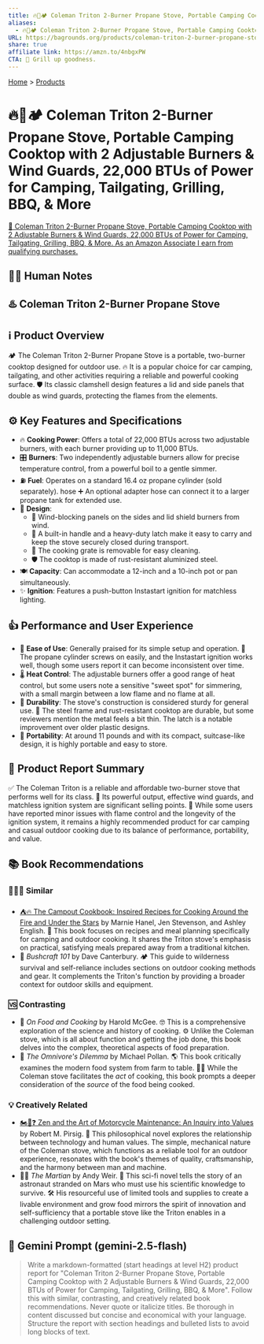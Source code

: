 ```yaml
---
title: 🔥💨🏕️ Coleman Triton 2-Burner Propane Stove, Portable Camping Cooktop with 2 Adjustable Burners & Wind Guards, 22,000 BTUs of Power for Camping, Tailgating, Grilling, BBQ, & More
aliases:
  - 🔥💨🏕️ Coleman Triton 2-Burner Propane Stove, Portable Camping Cooktop with 2 Adjustable Burners & Wind Guards, 22,000 BTUs of Power for Camping, Tailgating, Grilling, BBQ, & More
URL: https://bagrounds.org/products/coleman-triton-2-burner-propane-stove-portable-camping-cooktop-with-2-adjustable-burners-wind-guards-22000-btus-of-power-for-camping-tailgating-grilling-bbq-more
share: true
affiliate link: https://amzn.to/4nbgxPW
CTA: 🍔 Grill up goodness.
---
```

[Home](../index.md) > [Products](./index.md)  
# 🔥💨🏕️ Coleman Triton 2-Burner Propane Stove, Portable Camping Cooktop with 2 Adjustable Burners & Wind Guards, 22,000 BTUs of Power for Camping, Tailgating, Grilling, BBQ, & More  
[🛒 Coleman Triton 2-Burner Propane Stove, Portable Camping Cooktop with 2 Adjustable Burners & Wind Guards, 22,000 BTUs of Power for Camping, Tailgating, Grilling, BBQ, & More. As an Amazon Associate I earn from qualifying purchases.](https://amzn.to/4nbgxPW)  
  
## 📝🐒 Human Notes  
  
## ♨️ Coleman Triton 2-Burner Propane Stove  
  
## ℹ️ Product Overview  
  
🏕️ The Coleman Triton 2-Burner Propane Stove is a portable, two-burner cooktop designed for outdoor use. 🔥 It is a popular choice for car camping, tailgating, and other activities requiring a reliable and powerful cooking surface. 🛡️ Its classic clamshell design features a lid and side panels that double as wind guards, protecting the flames from the elements.  
  
## ⚙️ Key Features and Specifications  
  
* 🔥 **Cooking Power**: Offers a total of 22,000 BTUs across two adjustable burners, with each burner providing up to 11,000 BTUs.  
* 🎛️ **Burners**: Two independently adjustable burners allow for precise temperature control, from a powerful boil to a gentle simmer.  
* ⛽ **Fuel**: Operates on a standard 16.4 oz propane cylinder (sold separately). hose ➕ An optional adapter hose can connect it to a larger propane tank for extended use.  
* 📐 **Design**:  
    * 💨 Wind-blocking panels on the sides and lid shield burners from wind.  
    * 💪 A built-in handle and a heavy-duty latch make it easy to carry and keep the stove securely closed during transport.  
    * 🧼 The cooking grate is removable for easy cleaning.  
    * 🛡️ The cooktop is made of rust-resistant aluminized steel.  
* 🍽️ **Capacity**: Can accommodate a 12-inch and a 10-inch pot or pan simultaneously.  
* ✨ **Ignition**: Features a push-button Instastart ignition for matchless lighting.  
  
## 👍 Performance and User Experience  
  
* 🤝 **Ease of Use**: Generally praised for its simple setup and operation. 🔩 The propane cylinder screws on easily, and the Instastart ignition works well, though some users report it can become inconsistent over time.  
* 🌡️ **Heat Control**: The adjustable burners offer a good range of heat control, but some users note a sensitive "sweet spot" for simmering, with a small margin between a low flame and no flame at all.  
* 🔨 **Durability**: The stove's construction is considered sturdy for general use. 💪 The steel frame and rust-resistant cooktop are durable, but some reviewers mention the metal feels a bit thin. The latch is a notable improvement over older plastic designs.  
* 🚶 **Portability**: At around 11 pounds and with its compact, suitcase-like design, it is highly portable and easy to store.  
  
## 📝 Product Report Summary  
  
✅ The Coleman Triton is a reliable and affordable two-burner stove that performs well for its class. 🚀 Its powerful output, effective wind guards, and matchless ignition system are significant selling points. 🤔 While some users have reported minor issues with flame control and the longevity of the ignition system, it remains a highly recommended product for car camping and casual outdoor cooking due to its balance of performance, portability, and value.  
  
## 📚 Book Recommendations  
  
### 🧑‍🤝‍🧑 Similar  
  
* [⛺🔥 The Campout Cookbook: Inspired Recipes for Cooking Around the Fire and Under the Stars](../books/the-campout-cookbook-inspired-recipes-for-cooking-around-the-fire-and-under-the-stars.md) by Marnie Hanel, Jen Stevenson, and Ashley English. 🍳 This book focuses on recipes and meal planning specifically for camping and outdoor cooking. It shares the Triton stove's emphasis on practical, satisfying meals prepared away from a traditional kitchen.  
* 🌲 *Bushcraft 101* by Dave Canterbury. 🏕️ This guide to wilderness survival and self-reliance includes sections on outdoor cooking methods and gear. It complements the Triton's function by providing a broader context for outdoor skills and equipment.  
  
### 🆚 Contrasting  
  
* 🔬 *On Food and Cooking* by Harold McGee. 🤓 This is a comprehensive exploration of the science and history of cooking. ⚙️ Unlike the Coleman stove, which is all about function and getting the job done, this book delves into the complex, theoretical aspects of food preparation.  
* 🌱 *The Omnivore's Dilemma* by Michael Pollan. 🌎 This book critically examines the modern food system from farm to table. 🧑‍🍳 While the Coleman stove facilitates the *act* of cooking, this book prompts a deeper consideration of the *source* of the food being cooked.  
  
### 💡 Creatively Related  
  
* [🏍️🧘❓ Zen and the Art of Motorcycle Maintenance: An Inquiry into Values](../books/zen-and-the-art-of-motorcycle-maintenance-an-inquiry-into-values.md) by Robert M. Pirsig. 📖 This philosophical novel explores the relationship between technology and human values. The simple, mechanical nature of the Coleman stove, which functions as a reliable tool for an outdoor experience, resonates with the book's themes of quality, craftsmanship, and the harmony between man and machine.  
* 🧑‍🚀 *The Martian* by Andy Weir. 🍅 This sci-fi novel tells the story of an astronaut stranded on Mars who must use his scientific knowledge to survive. 🛠️ His resourceful use of limited tools and supplies to create a livable environment and grow food mirrors the spirit of innovation and self-sufficiency that a portable stove like the Triton enables in a challenging outdoor setting.  
  
## 💬 Gemini Prompt (gemini-2.5-flash)  
> Write a markdown-formatted (start headings at level H2) product report for "Coleman Triton 2-Burner Propane Stove, Portable Camping Cooktop with 2 Adjustable Burners & Wind Guards, 22,000 BTUs of Power for Camping, Tailgating, Grilling, BBQ, & More". Follow this with similar, contrasting, and creatively related book recommendations. Never quote or italicize titles. Be thorough in content discussed but concise and economical with your language. Structure the report with section headings and bulleted lists to avoid long blocks of text.